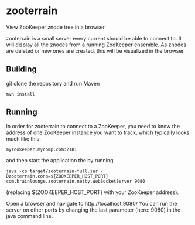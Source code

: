 zooterrain
==========

View ZooKeeper znode tree in a browser  

zooterrain is a small server every current should be able to connect to.
It will display all the znodes from a running ZooKeeper ensemble.
As znodes are deleted or new ones are created, this will be visualized in the browser.

## Building

git clone the repository and run Maven

    mvn install

## Running

In order for zooterrain to connect to a ZooKeeper, you need to know the address of one 
ZooKeeper instance you want to track, which typically looks much like this:
 
    myzookeeper.mycomp.com:2181

and then start the application the by running

    java -cp target/zooterrain-full.jar -Dzooterrain.conn=${ZOOKEEPER_HOST_PORT} com.brainlounge.zooterrain.netty.WebSocketServer 9080  

(replacing ${ZOOKEEPER_HOST_PORT} with your ZooKeeper address).

Open a browser and navigate to http://localhost:9080/
You can run the server on other ports by changing the last parameter (here: 9080) in the java command line.

